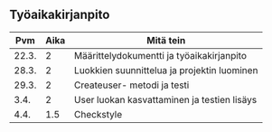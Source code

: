 ## Työaikakirjanpito 

Pvm   | Aika | Mitä tein
------- | -------- | ----------------
22.3. | 2 | Määrittelydokumentti ja työaikakirjanpito
28.3. | 2 | Luokkien suunnittelua ja projektin luominen
29.3. | 2 | Createuser- metodi ja testi
3.4.  | 2 | User luokan kasvattaminen ja testien lisäys
4.4.  | 1.5| Checkstyle


